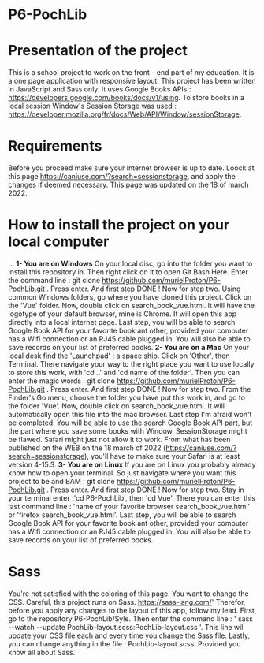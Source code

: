 # P6-PochLib
# Presentation of the project
This is a school project to work on the front - end part of my education. It is a one page application with responsive layout.
This project has been written in JavaScript and Sass only.
It uses Google Books APIs : https://developers.google.com/books/docs/v1/using.
To store books in a local session Window's Session Storage was used : https://developer.mozilla.org/fr/docs/Web/API/Window/sessionStorage.
# Requirements
Before you proceed make sure your internet browser is up to date. Loock at this page https://caniuse.com/?search=sessionstorage, and apply the changes if deemed necessary. This page was updated on the 18 of march 2022.
# How to install the project on your local computer
...
**1- You are on Windows**
On your local disc, go into the folder you want to install this repository in. Then right click on it to open Git Bash Here.
Enter the command line : git clone https://github.com/murielProton/P6-PochLib.git . Press enter. And first step DONE !
Now for step two. Using common Windows folders, go where you have cloned this project. Click on the 'Vue' folder. Now, double click on search_book_vue.html. It will have the logotype of your default browser, mine is Chrome. It will open this app directly into a local internet page. 
Last step, you will be able to search Google Book API for your favorite book ant other, provided your computer has a Wifi connection or an RJ45 cable plugged in. You will also be able to save records on your list of preferred books.
**2- You are on a Mac**
On your local desk find the 'Launchpad' : a space ship. Click on 'Other', then Terminal. There navigate your way to the right place you want to use locally to store this work, with 'cd ..' and 'cd name of the folder'. Then you can enter the magic words : git clone https://github.com/murielProton/P6-PochLib.git . Press enter. And first step DONE !
Now for step two. From the Finder's Go menu, choose the folder you have put this work in, and go to the folder 'Vue'. Now, double click on search_book_vue.html. It will automatically open this file into the mac browser.
Last step I'm afraid won't be completed. You will be able to use the search Google Book API part, but the part where you save some books with Window. SessionStorage might be flawed. Safari might just not allow it to work. From what has been published on the WEB on the 18 march of 2022 (https://caniuse.com/?search=sessionstorage), you'll have to make sure your Safari is at least version 4-15.3.
**3- You are on Linux**
If you are on Linux you probably already know how to open your terminal. So just navigate where you want this project to be and BAM : git clone https://github.com/murielProton/P6-PochLib.git . Press enter. And first step DONE !
Now for step two. Stay in your terminal enter :'cd P6-PochLib', then 'cd Vue'. There you can enter this last command line : 'name of your favorite browser search_book_vue.html' or 'firefox search_book_vue.html'.
Last step, you will be able to search Google Book API for your favorite book ant other, provided your computer has a Wifi connection or an RJ45 cable plugged in. You will also be able to save records on your list of preferred books.
# Sass
You're not satisfied with the coloring of this page. You want to change the CSS. Careful, this project runs on Sass. https://sass-lang.com/' Therefor, before you apply any changes to the layout of this app, follow my lead.
First, go to the repository P6-PochLib/Syle. Then enter the command line : ' sass --watch --update PochLib-layout.scss:PochLib-layout.css '. This line wil update your CSS file each and every time you change the Sass file.
Lastly, you can change anything in the file : PochLib-layout.scss. Provided you know all about Sass.

